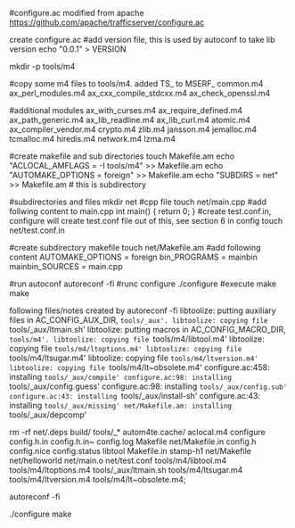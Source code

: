 #configure.ac modified from apache https://github.com/apache/trafficserver/configure.ac

create configure.ac
#add version file, this is used by autoconf to take lib version
echo "0.0.1" > VERSION

mkdir -p tools/m4

#copy some m4 files to tools/m4. added TS_ to MSERF_
 common.m4
 ax_perl_modules.m4
 ax_cxx_compile_stdcxx.m4
 ax_check_openssl.m4

 #additional modules
 ax_with_curses.m4
 ax_require_defined.m4
 ax_path_generic.m4
 ax_lib_readline.m4
 ax_lib_curl.m4 atomic.m4
 ax_compiler_vendor.m4
 crypto.m4
 zlib.m4
 jansson.m4
 jemalloc.m4
 tcmalloc.m4
 hiredis.m4
 network.m4
 lzma.m4

#create makefile and sub directories
touch Makefile.am
echo "ACLOCAL_AMFLAGS = -I tools/m4" >> Makefile.am
echo "AUTOMAKE_OPTIONS = foreign" >> Makefile.am
echo "SUBDIRS = net" >> Makefile.am # this is subdirectory

#subdirectories and files
mkdir net
#cpp file
touch net/main.cpp
#add follwing content to main.cpp
int main() {
  return 0;
}
#create test.conf.in, configure will create test.conf file out of this, see section 6 in config
touch net/test.conf.in

#create subdirectory makefile
touch net/Makefile.am
#add following content
AUTOMAKE_OPTIONS = foreign
bin_PROGRAMS = mainbin
mainbin_SOURCES = main.cpp

#run autoconf
autoreconf -fi
#runc configure
./configure
#execute make
make


following files/notes created by autoreconf -fi
libtoolize: putting auxiliary files in AC_CONFIG_AUX_DIR, `tools/_aux'.
libtoolize: copying file `tools/_aux/ltmain.sh'
libtoolize: putting macros in AC_CONFIG_MACRO_DIR, `tools/m4'.
libtoolize: copying file `tools/m4/libtool.m4'
libtoolize: copying file `tools/m4/ltoptions.m4'
libtoolize: copying file `tools/m4/ltsugar.m4'
libtoolize: copying file `tools/m4/ltversion.m4'
libtoolize: copying file `tools/m4/lt~obsolete.m4'
configure.ac:458: installing `tools/_aux/compile'
configure.ac:98: installing `tools/_aux/config.guess'
configure.ac:98: installing `tools/_aux/config.sub'
configure.ac:43: installing `tools/_aux/install-sh'
configure.ac:43: installing `tools/_aux/missing'
net/Makefile.am: installing `tools/_aux/depcomp'

rm -rf net/.deps build/  tools/_*  autom4te.cache/ aclocal.m4  configure config.h.in config.h.in~  config.log  Makefile net/Makefile.in config.h  config.nice config.status  libtool Makefile.in  stamp-h1 net/Makefile net/helloworld net/main.o net/test.conf tools/m4/libtool.m4 tools/m4/ltoptions.m4 tools/_aux/ltmain.sh tools/m4/ltsugar.m4 tools/m4/ltversion.m4 tools/m4/lt~obsolete.m4;

autoreconf -fi

./configure
make
